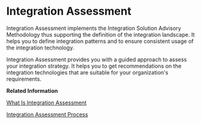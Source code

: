 <!-- loio310067e3e49342ddbe5a90c8f33a1910 -->

# Integration Assessment

Integration Assessment implements the Integration Solution Advisory Methodology thus supporting the definition of the integration landscape. It helps you to define integration patterns and to ensure consistent usage of the integration technology.

Integration Assessment provides you with a guided approach to assess your integration strategy. It helps you to get recommendations on the integration technologies that are suitable for your organization's requirements.

**Related Information**  


[What Is Integration Assessment](what-is-integration-assessment-eeee253.md "Integration Assessment allows you to assess the integration strategy for your organization in a structured way. It helps you to determine the integration technologies that best suit your requirements.")

 <?sap-ot O2O class="- topic/link " href="6dcd45462552457b9200640656667728.xml" text="" desc="" xtrc="link:2" xtrf="file:/home/builder/src/dita-all/fov1701176325794/loiocc0ab4c7365e43bbbee9eae27deb32da_en-US/src/content/localization/en-us/310067e3e49342ddbe5a90c8f33a1910.xml" output-class="" current-file="file:/home/builder/tp.net.sf.dita-ot/2.3/plugins/com.elovirta.dita.markdown_1.3.0/xsl/dita2markdownImpl.xsl" ?> 

[Integration Assessment Process](integration-assessment-process-5769fcd.md "Define, document, and govern your integration technology strategy.")

 <?sap-ot O2O class="- topic/link " href="b9d40ed12f284400aefac49602de4839.xml" text="" desc="" xtrc="link:4" xtrf="file:/home/builder/src/dita-all/fov1701176325794/loiocc0ab4c7365e43bbbee9eae27deb32da_en-US/src/content/localization/en-us/310067e3e49342ddbe5a90c8f33a1910.xml" output-class="" current-file="file:/home/builder/tp.net.sf.dita-ot/2.3/plugins/com.elovirta.dita.markdown_1.3.0/xsl/dita2markdownImpl.xsl" ?> 

 <?sap-ot O2O class="- topic/link " href="d352b138fddb4da094314eb922b4ba1a.xml" text="" desc="" xtrc="link:5" xtrf="file:/home/builder/src/dita-all/fov1701176325794/loiocc0ab4c7365e43bbbee9eae27deb32da_en-US/src/content/localization/en-us/310067e3e49342ddbe5a90c8f33a1910.xml" output-class="" current-file="file:/home/builder/tp.net.sf.dita-ot/2.3/plugins/com.elovirta.dita.markdown_1.3.0/xsl/dita2markdownImpl.xsl" ?> 

